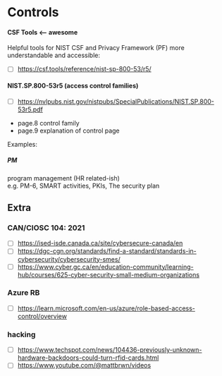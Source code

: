 # Controls

#### CSF Tools <-- awesome
Helpful tools for NIST CSF and Privacy Framework (PF) more understandable and accessible:
- [ ] https://csf.tools/reference/nist-sp-800-53/r5/

#### NIST.SP.800-53r5 (access control families)
- [ ] https://nvlpubs.nist.gov/nistpubs/SpecialPublications/NIST.SP.800-53r5.pdf
- page.8 control family
- page.9 explanation of control page

Examples:
##### PM
program management (HR related-ish) \
e.g. PM-6, SMART activities, PKIs, The security plan 
 
## Extra
### CAN/CIOSC 104: 2021
- [ ] https://ised-isde.canada.ca/site/cybersecure-canada/en
- [ ] https://dgc-cgn.org/standards/find-a-standard/standards-in-cybersecurity/cybersecurity-smes/
- [ ] https://www.cyber.gc.ca/en/education-community/learning-hub/courses/625-cyber-security-small-medium-organizations
### Azure RB
- [ ] https://learn.microsoft.com/en-us/azure/role-based-access-control/overview

### hacking
- [ ] https://www.techspot.com/news/104436-previously-unknown-hardware-backdoors-could-turn-rfid-cards.html
- [ ] https://www.youtube.com/@mattbrwn/videos

